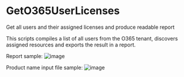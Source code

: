 # GetO365UserLicenses
Get all users and their assigned licenses and produce readable report

This scripts compiles a list of all users from the O365 tenant, discovers assigned resources and exports the result in a report.

Report sample:
![image](https://user-images.githubusercontent.com/67024372/141153562-fa3d676a-c9f3-4850-927e-27f3d7abed77.png)

Product name input file sample:
![image](https://user-images.githubusercontent.com/67024372/141153912-81d90076-5647-4b38-a097-3e213d12daed.png)

